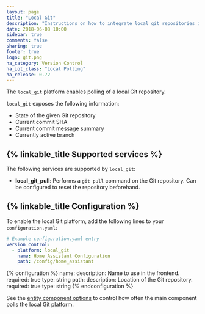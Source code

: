 ```yaml
---
layout: page
title: "Local Git"
description: "Instructions on how to integrate local git repositories into Home Assistant."
date: 2018-06-08 10:00
sidebar: true
comments: false
sharing: true
footer: true
logo: git.png
ha_category: Version Control
ha_iot_class: "Local Polling"
ha_release: 0.72
---
```


The `local_git` platform enables polling of a local Git repository.

`local_git` exposes the following information:

- State of the given Git repository
- Current commit SHA
- Current commit message summary
- Currently active branch

## {% linkable_title Supported services %}

The following services are supported by `local_git`:

- **local_git_pull**: Performs a `git pull` command on the Git repository. Can be configured to reset the repository beforehand.
 
## {% linkable_title Configuration %}

To enable the local Git platform, add the following lines to your `configuration.yaml`:

```yaml
# Example configuration.yaml entry
version_control:
  - platform: local_git
    name: Home Assistant Configuration
    path: /config/home_assistant
```

{% configuration %}
name:
  description: Name to use in the frontend.
  required: true
  type: string
path:
  description: Location of the Git repository.
  required: true
  type: string
{% endconfiguration %}

See the [entity component options][entity-docs] to control how often the main component polls the local Git platform.

[entity-docs]: /docs/configuration/platform_options/
